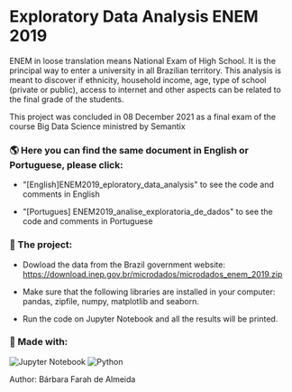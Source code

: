 # Exploratory Data Analysis ENEM 2019
ENEM in loose translation means National Exam of High School. It is the principal way to enter a university in all Brazilian territory. This analysis is meant to discover if ethnicity, household income, age, type of school (private or public), access to internet and other aspects can be related to the final grade of the students.

This project was concluded in 08 December 2021 as a final exam of the course Big Data Science ministred by Semantix

### :earth_americas: Here you can find the same document in English or Portuguese, please click:

+ "[English]ENEM2019_eploratory_data_analysis" to see the code and comments in English

+ "[Portugues] ENEM2019_analise_exploratoria_de_dados" to see the code and comments in Portuguese


### :open_file_folder: The project:

+ Dowload the data from the Brazil government website: https://download.inep.gov.br/microdados/microdados_enem_2019.zip

+ Make sure that the following libraries are installed in your computer: pandas, zipfile, numpy, matplotlib and seaborn.

+ Run the code on Jupyter Notebook and all the results will be printed.

### :hammer: Made with: 

![Jupyter Notebook](https://img.shields.io/badge/jupyter-%23FA0F00.svg?style=for-the-badge&logo=jupyter&logoColor=white) ![Python](https://img.shields.io/badge/python-3670A0?style=for-the-badge&logo=python&logoColor=ffdd54)

Author: Bárbara Farah de Almeida


